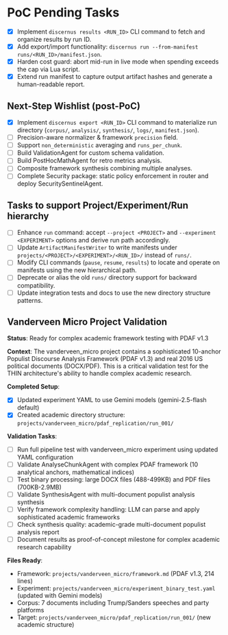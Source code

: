 # PoC Pending Tasks

- [x] Implement `discernus results <RUN_ID>` CLI command to fetch and organize results by run ID.
- [x] Add export/import functionality: `discernus run --from-manifest runs/<RUN_ID>/manifest.json`.
- [x] Harden cost guard: abort mid-run in live mode when spending exceeds the cap via Lua script.
- [x] Extend run manifest to capture output artifact hashes and generate a human-readable report.

## Next-Step Wishlist (post-PoC)

- [x] Implement `discernus export <RUN_ID>` CLI command to materialize run directory (`corpus/`, `analysis/`, `synthesis/`, `logs/`, `manifest.json`).
- [ ] Precision-aware normalizer & framework `precision` field.
- [ ] Support `non_deterministic` averaging and `runs_per_chunk`.
- [ ] Build ValidationAgent for custom schema validation.
- [ ] Build PostHocMathAgent for retro metrics analysis.
- [ ] Composite framework synthesis combining multiple analyses.
- [ ] Complete Security package: static policy enforcement in router and deploy SecuritySentinelAgent. 

## Tasks to support Project/Experiment/Run hierarchy

- [ ] Enhance `run` command: accept `--project <PROJECT>` and `--experiment <EXPERIMENT>` options and derive run path accordingly.
- [ ] Update `ArtifactManifestWriter` to write manifests under `projects/<PROJECT>/<EXPERIMENT>/<RUN_ID>/` instead of `runs/`.
- [ ] Modify CLI commands (`pause`, `resume`, `results`) to locate and operate on manifests using the new hierarchical path.
- [ ] Deprecate or alias the old `runs/` directory support for backward compatibility.
- [ ] Update integration tests and docs to use the new directory structure patterns.

## Vanderveen Micro Project Validation

**Status**: Ready for complex academic framework testing with PDAF v1.3

**Context**: The vanderveen_micro project contains a sophisticated 10-anchor Populist Discourse Analysis Framework (PDAF v1.3) and real 2016 US political documents (DOCX/PDF). This is a critical validation test for the THIN architecture's ability to handle complex academic research.

**Completed Setup**:
- [x] Updated experiment YAML to use Gemini models (gemini-2.5-flash default)
- [x] Created academic directory structure: `projects/vanderveen_micro/pdaf_replication/run_001/`

**Validation Tasks**:
- [ ] Run full pipeline test with vanderveen_micro experiment using updated YAML configuration
- [ ] Validate AnalyseChunkAgent with complex PDAF framework (10 analytical anchors, mathematical indices)
- [ ] Test binary processing: large DOCX files (488-499KB) and PDF files (700KB-2.9MB)
- [ ] Validate SynthesisAgent with multi-document populist analysis synthesis
- [ ] Verify framework complexity handling: LLM can parse and apply sophisticated academic frameworks
- [ ] Check synthesis quality: academic-grade multi-document populist analysis report
- [ ] Document results as proof-of-concept milestone for complex academic research capability

**Files Ready**:
- Framework: `projects/vanderveen_micro/framework.md` (PDAF v1.3, 214 lines)
- Experiment: `projects/vanderveen_micro/experiment_binary_test.yaml` (updated with Gemini models)
- Corpus: 7 documents including Trump/Sanders speeches and party platforms
- Target: `projects/vanderveen_micro/pdaf_replication/run_001/` (new academic structure) 